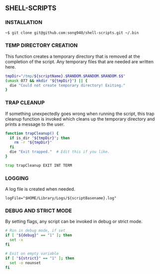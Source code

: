 ## SHELL-SCRIPTS


### INSTALLATION

```bash
~$ git clone git@github.com:song940/shell-scripts.git ~/.bin
```

### TEMP DIRECTORY CREATION

This function creates a temporary directory that is removed at the completion of the script. Any temporary files that are needed are written here.

```bash
tmpDir="/tmp/${scriptName}.$RANDOM.$RANDOM.$RANDOM.$$"
(umask 077 && mkdir "${tmpDir}") || {
  die "Could not create temporary directory! Exiting."
}
```

### TRAP CLEANUP

If something unexpectedly goes wrong when running the script, this trap cleanup function is invoked which cleans up the temporary directory and prints a message to the user.

```bash
function trapCleanup() {
  if is_dir "${tmpDir}"; then
    rm -r "${tmpDir}"
  fi
  die "Exit trapped."  # Edit this if you like.
}

trap trapCleanup EXIT INT TERM
```

### LOGGING

A log file is created when needed.

```
logFile="$HOME/Library/Logs/${scriptBasename}.log"
```


### DEBUG AND STRICT MODE

By setting flags, any script can be invoked in debug or strict mode.

```bash
# Run in debug mode, if set
if [ "${debug}" == "1" ]; then
  set -x
fi

# Exit on empty variable
if [ "${strict}" == "1" ]; then
  set -o nounset
fi
```